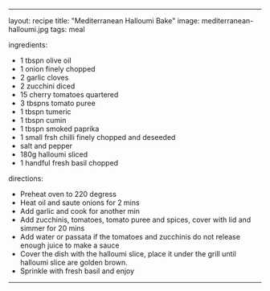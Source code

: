 ---

layout: recipe
title:  "Mediterranean Halloumi Bake"
image: mediterranean-halloumi.jpg
tags: meal

ingredients:
- 1 tbspn olive oil
- 1 onion finely chopped
- 2 garlic cloves
- 2 zucchini diced
- 15 cherry tomatoes quartered
- 3 tbspns tomato puree
- 1 tbspn tumeric
- 1 tbspn cumin
- 1 tbspn smoked paprika
- 1 small frsh chilli finely chopped and deseeded
- salt and pepper
- 180g halloumi sliced
- 1 handful fresh basil chopped

directions:
- Preheat oven to 220 degress
- Heat oil and saute onions for 2 mins
- Add garlic and cook for another min
- Add zucchinis, tomatoes, tomato puree and spices, cover with lid and simmer for 20 mins
- Add water or passata if the tomatoes and zucchinis do not release enough juice to make a sauce
- Cover the dish with the halloumi slice, place it under the grill until halloumi slice are golden brown.
- Sprinkle with fresh basil and enjoy

---